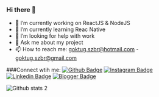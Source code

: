### Hi there 👋

- 🔭 I’m currently working on ReactJS & NodeJS
- 🌱 I’m currently learning Reac Native
- 🤔 I’m looking for help with work
- 💬 Ask me about my project
- 📫 How to reach me: goktug.szbr@hotmail.com - goktug.szbr@gmail.com

 ###Connect wtih me:
[![Github Badge](https://img.shields.io/badge/-Github-000?style=quare&labelColor=000&logo=Github&logoColor=white&link=link)](https://github.com/goktug-sozbir/) 
[![Instagram Badge](https://img.shields.io/badge/-Instagram-C13584?style=flat-quare&labelColor=C13584&logo=instagram&logoColor=white&link=link)](https://www.instagram.com/goktug.szbr/) 
[![Linkedin Badge](https://img.shields.io/badge/-Medium-757575?style=flat-quare&labelColor=757575&logo=Medium&logoColor=white&link=link)](https://www.linkedin.com/in/hilmi-goktug-sozbir/) 
[![Blogger Badge](https://img.shields.io/badge/-Blogger-FF9800?style=flat-quare&labelColor=FF9800&logo=Blogger&logoColor=white&link=link)](https://stackoverflow.com/users/17200051/hilmi-g%c3%b6ktu%c4%9f-s%c3%b6zbir)

![Github stats 2](https://github-readme-stats.vercel.app/api?username=goktug-sozbir&show_icons=true&theme=radical)







